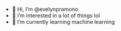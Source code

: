- 👋 Hi, I’m @evelynpramono
- 👀 I’m interested in a lot of things lol
- 🌱 I’m currently learning machine learning

<!---
evelynpramono/evelynpramono is a ✨ special ✨ repository because its `README.md` (this file) appears on your GitHub profile.
You can click the Preview link to take a look at your changes.
--->
